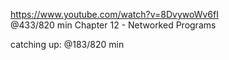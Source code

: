 https://www.youtube.com/watch?v=8DvywoWv6fI  
@433/820 min 
Chapter 12 - Networked Programs

catching up: @183/820 min